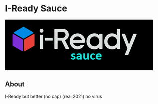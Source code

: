 <h1>I-Ready Sauce</h1>
<img alt="Sauce Logo" src="https://github.com/Wang-sus/I-ready-sauce/raw/main/assets/instructions/student-dashboard/media/Sauce-logo.png" />
<br />
<h2>About</h2>
I-Ready but better (no cap) (real 2021) no virus
